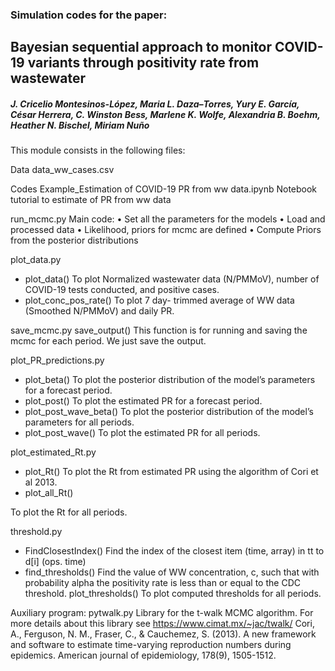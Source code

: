 ### Simulation codes for the paper:
## Bayesian sequential approach to monitor COVID-19 variants through positivity rate from wastewater

##### J. Cricelio Montesinos-López, Maria L. Daza–Torres, Yury E. García, César Herrera, C. Winston Bess, Marlene K. Wolfe, Alexandria B. Boehm, Heather N. Bischel, Miriam Nuño
This module consists in the following files:

Data
data_ww_cases.csv 

Codes
Example_Estimation of COVID-19  PR from ww data.ipynb
Notebook tutorial to estimate of PR  from ww data

run_mcmc.py
Main code:
	•	Set all the parameters for the models
	•	Load and processed data
	•	Likelihood, priors for mcmc are defined
	•	Compute Priors from the posterior distributions

plot_data.py
- plot_data()
To plot Normalized wastewater data (N/PMMoV), number of COVID-19 tests conducted, and positive cases.
- plot_conc_pos_rate()
To plot 7 day- trimmed average of WW data (Smoothed N/PMMoV) and daily PR.

save_mcmc.py
save_output()
This function is for running and saving the mcmc for each period. We just save the output.

plot_PR_predictions.py
- plot_beta()
To plot the posterior distribution of the model’s parameters for a forecast period.
- plot_post()
To plot the estimated PR for a forecast period.
- plot_post_wave_beta()
To plot the posterior distribution of the model’s parameters for all periods.
- plot_post_wave()
To plot the estimated PR for all periods.

plot_estimated_Rt.py
- plot_Rt()	
To plot the Rt from estimated PR using the algorithm of Cori et al 2013.
- plot_all_Rt()

To plot  the Rt for all periods.

threshold.py
- FindClosestIndex()
Find the index of the closest item (time, array) in tt to d[i] (ops. time)
- find_thresholds()
Find the value of WW concentration, c, such that with probability alpha the positivity rate is less than or equal to the CDC threshold.
plot_thresholds()
To plot computed thresholds for all periods.

Auxiliary program:
pytwalk.py
Library for the t-walk MCMC algorithm. For more details about this library see https://www.cimat.mx/~jac/twalk/
Cori, A., Ferguson, N. M., Fraser, C., & Cauchemez, S. (2013). A new framework and software to estimate time-varying reproduction numbers during epidemics. American journal of epidemiology, 178(9), 1505-1512.

